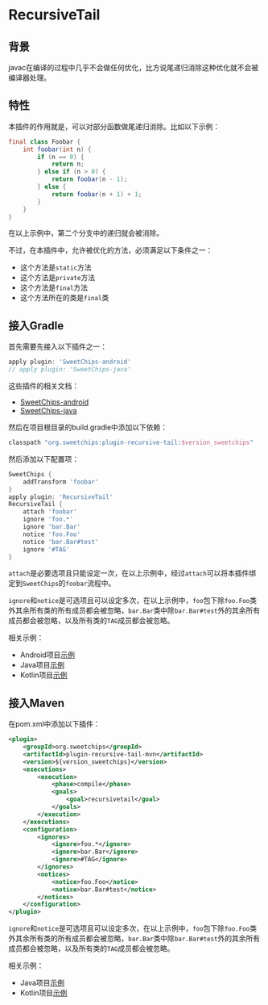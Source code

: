 # RecursiveTail

## 背景

javac在编译的过程中几乎不会做任何优化，比方说尾递归消除这种优化就不会被编译器处理。

## 特性

本插件的作用就是，可以对部分函数做尾递归消除。比如以下示例：

``` java
final class Foobar {
    int foobar(int n) {
        if (n == 0) {
            return n;
        } else if (n > 0) {
            return foobar(n - 1);
        } else {
            return foobar(n + 1) + 1;
        }
    }
}
```

在以上示例中，第二个分支中的递归就会被消除。

不过，在本插件中，允许被优化的方法，必须满足以下条件之一：

- 这个方法是`static`方法
- 这个方法是`private`方法
- 这个方法是`final`方法
- 这个方法所在的类是`final`类

## 接入Gradle

首先需要先接入以下插件之一：

``` groovy
apply plugin: 'SweetChips-android'
// apply plugin: 'SweetChips-java'
```

这些插件的相关文档：

- [SweetChips-android](../gradle-android/README.md)
- [SweetChips-java](../gradle-java/README.md)

然后在项目根目录的build.gradle中添加以下依赖：

``` groovy
classpath "org.sweetchips:plugin-recursive-tail:$version_sweetchips"
```

然后添加以下配置项：

``` groovy
SweetChips {
    addTransform 'foobar'
}
apply plugin: 'RecursiveTail'
RecursiveTail {
    attach 'foobar'
    ignore 'foo.*'
    ignore 'bar.Bar'
    notice 'foo.Foo'
    notice 'bar.Bar#test'
    ignore '#TAG'
}
```

`attach`是必要选项且只能设定一次，在以上示例中，经过`attach`可以将本插件绑定到`SweetChips`的`foobar`流程中。

`ignore`和`notice`是可选项且可以设定多次，在以上示例中，`foo`包下除`foo.Foo`类外其余所有类的所有成员都会被忽略，`bar.Bar`类中除`bar.Bar#test`外的其余所有成员都会被忽略，以及所有类的`TAG`成员都会被忽略。

相关示例：

- Android项目[示例](../demo-app/config/plugin.gradle)
- Java项目[示例](../demo-main/config/plugin.gradle)
- Kotlin项目[示例](../demo-mainkt/config/plugin.gradle)

## 接入Maven

在pom.xml中添加以下插件：

``` xml
<plugin>
    <groupId>org.sweetchips</groupId>
    <artifactId>plugin-recursive-tail-mvn</artifactId>
    <version>${version_sweetchips}</version>
    <executions>
        <execution>
            <phase>compile</phase>
            <goals>
                <goal>recursivetail</goal>
            </goals>
        </execution>
    </executions>
    <configuration>
        <ignores>
            <ignore>foo.*</ignore>
            <ignore>bar.Bar</ignore>
            <ignore>#TAG</ignore>
        </ignores>
        <notices>
            <notice>foo.Foo</notice>
            <notice>bar.Bar#test</notice>
        </notices>
    </configuration>
</plugin>
```

`ignore`和`notice`是可选项且可以设定多次，在以上示例中，`foo`包下除`foo.Foo`类外其余所有类的所有成员都会被忽略，`bar.Bar`类中除`bar.Bar#test`外的其余所有成员都会被忽略，以及所有类的`TAG`成员都会被忽略。

相关示例：

- Java项目[示例](../demo-main/pom.xml)
- Kotlin项目[示例](../demo-mainkt/pom.xml)
